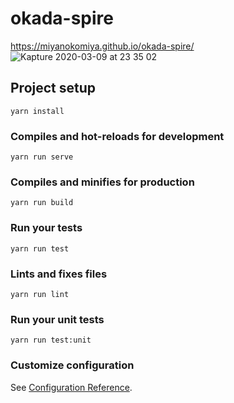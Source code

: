 # okada-spire

https://miyanokomiya.github.io/okada-spire/
![Kapture 2020-03-09 at 23 35 02](https://user-images.githubusercontent.com/20733354/76223127-a1401200-625e-11ea-9100-0c7cb3411038.gif)

## Project setup
```
yarn install
```

### Compiles and hot-reloads for development
```
yarn run serve
```

### Compiles and minifies for production
```
yarn run build
```

### Run your tests
```
yarn run test
```

### Lints and fixes files
```
yarn run lint
```

### Run your unit tests
```
yarn run test:unit
```

### Customize configuration
See [Configuration Reference](https://cli.vuejs.org/config/).
